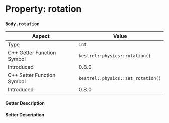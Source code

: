 
# Property: rotation
### `Body.rotation`

| Aspect | Value |
| --- | --- |
| Type | `int` |
| C++ Getter Function Symbol | `kestrel::physics::rotation()` |
| Introduced | 0.8.0 |
| C++ Setter Function Symbol | `kestrel::physics::set_rotation()` |
| Introduced | 0.8.0 |

#### Getter Description

#### Setter Description

